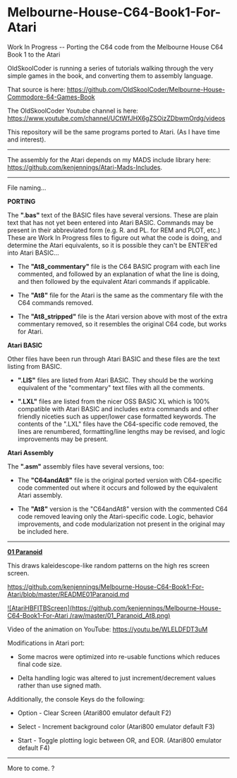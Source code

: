 # Melbourne-House-C64-Book1-For-Atari
Work In Progress -- Porting the C64 code from the Melbourne House C64 Book 1 to the Atari

OldSkoolCoder is running a series of tutorials walking through the very simple games in the book, and converting them to assembly language.

That source is here:  https://github.com/OldSkoolCoder/Melbourne-House-Commodore-64-Games-Book

The OldSkoolCoder Youtube channel is here:  https://www.youtube.com/channel/UCtWfJHX6gZSOizZDbwmOrdg/videos

This repository will be the same programs ported to Atari.  (As I have time and interest).

---

The assembly for the Atari depends on my MADS include library here: https://github.com/kenjennings/Atari-Mads-Includes.  

---

File naming...   

**PORTING**

The **".bas"** text of the BASIC files have several versions.  These are plain text that has not yet been entered into Atari BASIC.  Commands may be present in their abbreviated form (e.g. R. and PL. for REM and PLOT, etc.) These are Work In Progress files to figure out what the code is doing, and determine the Atari equivalents, so it is possible they can't be ENTER'ed into Atari BASIC...

- The **"At8_commentary"** file is the C64 BASIC program with each line commented, and followed by an explanation of what the line is doing, and then followed by the equivalent Atari commands if applicable.

- The **"At8"** file for the Atari is the same as the commentary file with the C64 commands removed.

- The **"At8_stripped"** file is the Atari version above with most of the extra commentary removed, so it resembles the original C64 code, but works for Atari.

**Atari BASIC**

Other files have been run through Atari BASIC and these files are the text listing from BASIC.

- **".LIS"** files are listed from Atari BASIC.  They should be the working equivalent of the "commentary" text files with all the comments.
 
- **".LXL"** files are listed from the nicer OSS BASIC XL which is 100% compatible with Atari BASIC and includes extra commands and other friendly niceties such as upper/lower case formatted keywords.   The contents of the ".LXL" files have the C64-specific code removed, the lines are renumbered, formatting/line lengths may be revised, and logic improvements may be present.

**Atari Assembly**

The **".asm"** assembly files have several versions, too:

- The **"C64andAt8"** file is the original ported version with C64-specific code commented out where it occurs and followed by the equivalent Atari assembly.

- The **"At8"** version is the "C64andAt8" version with the commented C64 code removed leaving only the Atari-specific code.  Logic, behavior improvements, and code modularization not present in the original may be included here. 

---

**[01 Paranoid](https://github.com/kenjennings/Melbourne-House-C64-Book1-For-Atari/blob/master/README01Paranoid.md "Paranoid")**

This draws kaleidescope-like random patterns on the high res screen screen.

https://github.com/kenjennings/Melbourne-House-C64-Book1-For-Atari/blob/master/README01Paranoid.md

[![AtariHBFITBScreen](https://github.com/kenjennings/Melbourne-House-C64-Book1-For-Atari
/raw/master/01_Paranoid_At8.png)](#features)

Video of the animation on YouTube: https://youtu.be/WLELDFDT3uM

Modifications in Atari port:

- Some macros were optimized into re-usable functions which reduces final code size.

- Delta handling logic was altered to just increment/decrement values rather than use signed math.

Additionally, the console Keys do the following:

- Option - Clear Screen (Atari800 emulator default F2)

- Select - Increment background color (Atari800 emulator default F3)

- Start - Toggle plotting logic between OR, and EOR. (Atari800 emulator default F4)

---

More to come.                          ?

